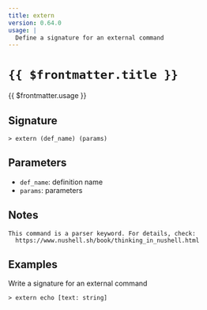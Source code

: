 ```yaml
---
title: extern
version: 0.64.0
usage: |
  Define a signature for an external command
---
```


# <code>{{ $frontmatter.title }}</code>

<div style='white-space: pre-wrap;'>{{ $frontmatter.usage }}</div>

## Signature

```> extern (def_name) (params)```

## Parameters

 -  `def_name`: definition name
 -  `params`: parameters

## Notes
```text
This command is a parser keyword. For details, check:
  https://www.nushell.sh/book/thinking_in_nushell.html
```
## Examples

Write a signature for an external command
```shell
> extern echo [text: string]
```
